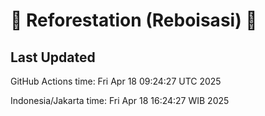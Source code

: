 
# 🌳 Reforestation (Reboisasi) 🌲

## Last Updated

GitHub Actions time: Fri Apr 18 09:24:27 UTC 2025

Indonesia/Jakarta time: Fri Apr 18 16:24:27 WIB 2025
